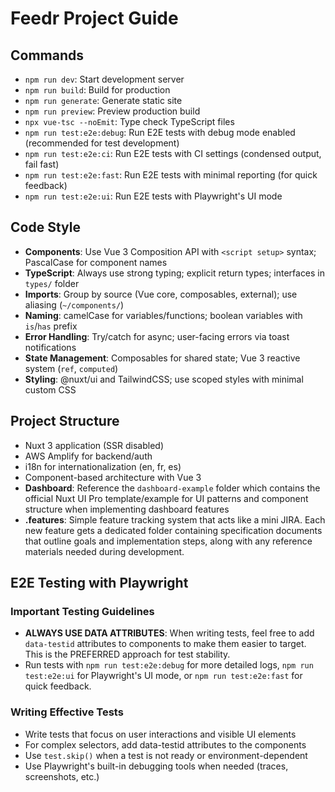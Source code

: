 # Feedr Project Guide

## Commands
- `npm run dev`: Start development server
- `npm run build`: Build for production
- `npm run generate`: Generate static site
- `npm run preview`: Preview production build
- `npx vue-tsc --noEmit`: Type check TypeScript files
- `npm run test:e2e:debug`: Run E2E tests with debug mode enabled (recommended for test development)
- `npm run test:e2e:ci`: Run E2E tests with CI settings (condensed output, fail fast)
- `npm run test:e2e:fast`: Run E2E tests with minimal reporting (for quick feedback)
- `npm run test:e2e:ui`: Run E2E tests with Playwright's UI mode

## Code Style
- **Components**: Use Vue 3 Composition API with `<script setup>` syntax; PascalCase for component names
- **TypeScript**: Always use strong typing; explicit return types; interfaces in `types/` folder
- **Imports**: Group by source (Vue core, composables, external); use aliasing (`~/components/`)
- **Naming**: camelCase for variables/functions; boolean variables with `is`/`has` prefix
- **Error Handling**: Try/catch for async; user-facing errors via toast notifications
- **State Management**: Composables for shared state; Vue 3 reactive system (`ref`, `computed`)
- **Styling**: @nuxt/ui and TailwindCSS; use scoped styles with minimal custom CSS

## Project Structure
- Nuxt 3 application (SSR disabled)
- AWS Amplify for backend/auth
- i18n for internationalization (en, fr, es)
- Component-based architecture with Vue 3
- **Dashboard**: Reference the `dashboard-example` folder which contains the official Nuxt UI Pro template/example for UI patterns and component structure when implementing dashboard features
- **.features**: Simple feature tracking system that acts like a mini JIRA. Each new feature gets a dedicated folder containing specification documents that outline goals and implementation steps, along with any reference materials needed during development.

## E2E Testing with Playwright

### Important Testing Guidelines
- **ALWAYS USE DATA ATTRIBUTES**: When writing tests, feel free to add `data-testid` attributes to components to make them easier to target. This is the PREFERRED approach for test stability.
- Run tests with `npm run test:e2e:debug` for more detailed logs, `npm run test:e2e:ui` for Playwright's UI mode, or `npm run test:e2e:fast` for quick feedback.

### Writing Effective Tests
- Write tests that focus on user interactions and visible UI elements
- For complex selectors, add data-testid attributes to the components
- Use `test.skip()` when a test is not ready or environment-dependent
- Use Playwright's built-in debugging tools when needed (traces, screenshots, etc.)